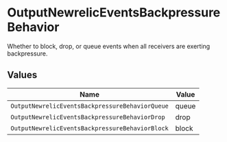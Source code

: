 # OutputNewrelicEventsBackpressureBehavior

Whether to block, drop, or queue events when all receivers are exerting backpressure.


## Values

| Name                                            | Value                                           |
| ----------------------------------------------- | ----------------------------------------------- |
| `OutputNewrelicEventsBackpressureBehaviorQueue` | queue                                           |
| `OutputNewrelicEventsBackpressureBehaviorDrop`  | drop                                            |
| `OutputNewrelicEventsBackpressureBehaviorBlock` | block                                           |